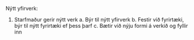 Nýtt yfirverk:

1. Starfmaður gerir nýtt verk
    a. Býr til nýtt yfirverk
    b. Festir við fyrirtæki, býr til nýtt fyrirtæki ef þess þarf
    c. Bætir við nýju formi á verkið og fyllir inn